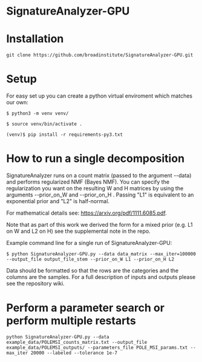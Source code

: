 # SignatureAnalyzer-GPU

# Installation
```
git clone https://github.com/broadinstitute/SignatureAnalyzer-GPU.git
```

# Setup
For easy set up you can create a python virtual enviroment which matches our own: 
```
$ python3 -m venv venv/

$ source venv/bin/activate .

(venv)$ pip install -r requirements-py3.txt
```

# How to run a single decomposition
SignatureAnalyzer runs on a count matrix (passed to the argument --data) and performs regularized NMF (Bayes NMF). You can specify the regularization you want on the resulting W and H matrices by using the arguments --prior_on_W and --prior_on_H . Passing "L1" is equivalent to an exponential prior and "L2" is half-normal.

For mathematical details see: https://arxiv.org/pdf/1111.6085.pdf. 

Note that as part of this work we derived the form for a mixed prior (e.g. L1 on W and L2 on H) see the supplemental note in the repo. 

Example command line for a single run of SignatureAnalyzer-GPU:
```
$ python SignatureAnalyzer-GPU.py --data data_matrix --max_iter=100000 --output_file output_file_stem --prior_on_W L1 --prior_on_H L2
```
Data should be formatted so that the rows are the categories and the columns are the samples. For a full description of inputs and outputs please see the repository wiki. 


# Perform a parameter search or perform multiple restarts
```
python SignatureAnalyzer-GPU.py --data example_data/POLEMSI_counts_matrix.txt --output_file example_data/POLEMSI_outputs/ --parameters_file POLE_MSI_params.txt --max_iter 20000 --labeled --tolerance 1e-7
